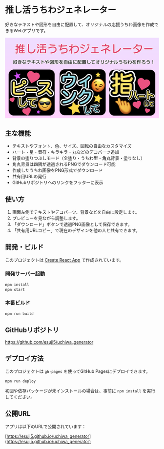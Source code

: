 
# 推し活うちわジェネレーター

好きなテキストや図形を自由に配置して、オリジナルの応援うちわ画像を作成できるWebアプリです。

![OGP画像](./public/ogp-image.png)

## 主な機能

- テキストやフォント、色、サイズ、回転の自由なカスタマイズ
- ハート・星・音符・キラキラ・丸などのデコパーツ追加
- 背景の塗りつぶしモード（全塗り・うちわ型・角丸背景・塗りなし）
- 角丸背景は四隅が透過されるPNGでダウンロード可能
- 作成したうちわ画像をPNG形式でダウンロード
- 共有用URLの発行
- GitHubリポジトリへのリンクをフッターに表示

## 使い方

1. 画面左側でテキストやデコパーツ、背景などを自由に設定します。
2. プレビューを見ながら調整します。
3. 「ダウンロード」ボタンで透過PNG画像として保存できます。
4. 「共有用URLコピー」で現在のデザインを他の人と共有できます。

## 開発・ビルド

このプロジェクトは [Create React App](https://github.com/facebook/create-react-app) で作成されています。

### 開発サーバー起動

```
npm install
npm start
```

### 本番ビルド

```
npm run build
```

## GitHubリポジトリ

https://github.com/esuji5/uchiwa_generator

## デプロイ方法

このプロジェクトは `gh-pages` を使ってGitHub Pagesにデプロイできます。

```
npm run deploy
```

初回や依存パッケージが未インストールの場合は、事前に `npm install` を実行してください。

## 公開URL

アプリは以下のURLで公開されています：

[https://esuji5.github.io/uchiwa_generator](https://esuji5.github.io/uchiwa_generator)
